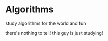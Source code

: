# Algorithms
study algorithms for  the world and fun

there's nothing to tell! this guy is just studying!
